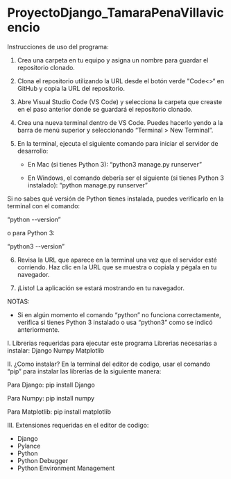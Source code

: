# ProyectoDjango_TamaraPenaVillavicencio

Instrucciones de uso del programa:

1. Crea una carpeta en tu equipo y asigna un nombre para guardar el repositorio clonado.
   
2. Clona el repositorio utilizando la URL desde el botón verde "Code<>“ en GitHub y copia la URL del repositorio.

3. Abre Visual Studio Code (VS Code) y selecciona la carpeta que creaste en el paso anterior donde se guardará el repositorio clonado.

4. Crea una nueva terminal dentro de VS Code. Puedes hacerlo yendo a la barra de menú superior y seleccionando “Terminal > New Terminal”.

5. En la terminal, ejecuta el siguiente comando para iniciar el servidor de desarrollo:

   - En Mac (si tienes Python 3):
     “python3 manage.py runserver”

   - En Windows, el comando debería ser el siguiente (si tienes Python 3 instalado):
     “python manage.py runserver”

Si no sabes qué versión de Python tienes instalada, puedes verificarlo en la terminal con el comando:

   “python --version”

   o para Python 3:

   “python3 --version”

6. Revisa la URL que aparece en la terminal una vez que el servidor esté corriendo. Haz clic en la URL que se muestra o copiala y pégala en tu navegador.

7. ¡Listo! La aplicación se estará mostrando en tu navegador.

NOTAS:
- Si en algún momento el comando “python” no funciona correctamente, verifica si tienes Python 3 instalado o usa “python3” como se indicó anteriormente.


I. Librerias requeridas para ejecutar este programa
Librerias necesarias a instalar:
Django
Numpy
Matplotlib

II. ¿Como instalar?
En la terminal del editor de codigo, usar el comando “pip” para instalar las librerías de la siguiente manera:

Para Django:
pip install Django

Para Numpy:
pip install numpy

Para Matplotlib:
pip install matplotlib

III. Extensiones requeridas en el editor de codigo:
- Django
- Pylance
- Python
- Python Debugger
- Python Environment Management
